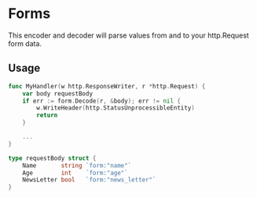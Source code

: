 # Forms
This encoder and decoder will parse values from and to your http.Request form data.

## Usage
```go
func MyHandler(w http.ResponseWriter, r *http.Request) {
	var body requestBody
	if err := form.Decode(r, &body); err != nil {
		w.WriteHeader(http.StatusUnprocessibleEntity)
		return
	}

	...
}

type requestBody struct {
	Name       string `form:"name"`
	Age        int    `form:"age"`
	NewsLetter bool   `form:"news_letter"`
}
```


